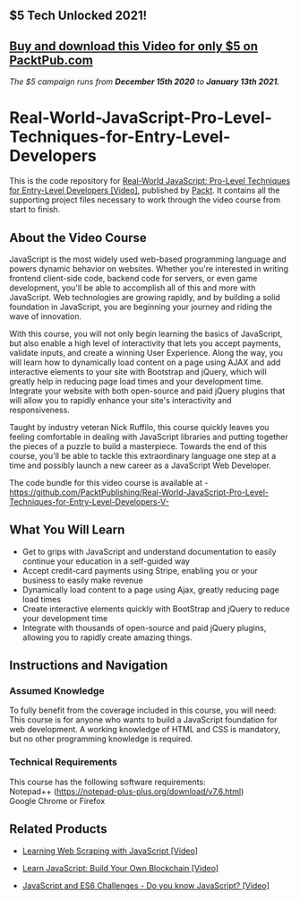 ## $5 Tech Unlocked 2021!
[Buy and download this Video for only $5 on PacktPub.com](https://www.packtpub.com/product/real-world-javascript-pro-level-techniques-for-entry-level-developers-video/9781788838467)
-----
*The $5 campaign         runs from __December 15th 2020__ to __January 13th 2021.__*

# Real-World-JavaScript-Pro-Level-Techniques-for-Entry-Level-Developers
This is the code repository for [Real-World JavaScript: Pro-Level Techniques for Entry-Level Developers [Video]](https://www.packtpub.com/web-development/real-world-javascript-pro-level-techniques-entry-level-developers-video), published by [Packt](https://www.packtpub.com/?utm_source=github). It contains all the supporting project files necessary to work through the video course from start to finish.
## About the Video Course
JavaScript is the most widely used web-based programming language and powers dynamic behavior on websites. Whether you're interested in writing frontend client-side code, backend code for servers, or even game development, you'll be able to accomplish all of this and more with JavaScript. Web technologies are growing rapidly, and by building a solid foundation in JavaScript, you are beginning your journey and riding the wave of innovation.

With this course, you will not only begin learning the basics of JavaScript, but also enable a high level of interactivity that lets you accept payments, validate inputs, and create a winning User Experience. Along the way, you will learn how to dynamically load content on a page using AJAX and add interactive elements to your site with Bootstrap and jQuery, which will greatly help in reducing page load times and your development time. Integrate your website with both open-source and paid jQuery plugins that will allow you to rapidly enhance your site's interactivity and responsiveness.

Taught by industry veteran Nick Ruffilo, this course quickly leaves you feeling comfortable in dealing with JavaScript libraries and putting together the pieces of a puzzle to build a masterpiece. Towards the end of this course, you'll be able to tackle this extraordinary language one step at a time and possibly launch a new career as a JavaScript Web Developer.


The code bundle for this video course is available at - https://github.com/PacktPublishing/Real-World-JavaScript-Pro-Level-Techniques-for-Entry-Level-Developers-V-

<H2>What You Will Learn</H2>
<DIV class=book-info-will-learn-text>
<UL>
<LI> Get to grips with JavaScript and understand documentation to easily continue your education in a self-guided way
<LI> Accept credit-card payments using Stripe, enabling you or your business to easily make revenue
<LI> Dynamically load content to a page using Ajax, greatly reducing page load times
<LI> Create interactive elements quickly with BootStrap and jQuery to reduce your development time
<LI> Integrate with thousands of open-source and paid jQuery plugins, allowing you to rapidly create amazing things.</LI></UL></DIV>

## Instructions and Navigation
### Assumed Knowledge
To fully benefit from the coverage included in this course, you will need:<br/>
This course is for anyone who wants to build a JavaScript foundation for web development. A working knowledge of HTML and CSS is mandatory, but no other programming knowledge is required.
### Technical Requirements
This course has the following software requirements:<br/>
Notepad++ (https://notepad-plus-plus.org/download/v7.6.html)<br/>
Google Chrome or Firefox<br/>





## Related Products
* [Learning Web Scraping with JavaScript [Video]](https://www.packtpub.com/web-development/learning-web-scraping-javascript-video)

* [Learn JavaScript: Build Your Own Blockchain [Video]](https://www2.packtpub.com/application-development/learn-javascript-build-your-own-blockchain-video)

* [JavaScript and ES6 Challenges - Do you know JavaScript? [Video]](https://www2.packtpub.com/web-development/javascript-and-es6-challenges-do-you-know-javascript-video)
